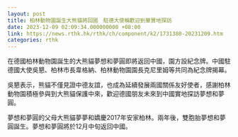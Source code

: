 ```yaml
---
layout: post
title: 柏林動物園誕生大熊貓將回國　駐德大使稱歡迎到華實地探訪
date: 2023-12-09 02:09:34.000000000 +08:00
link: https://news.rthk.hk/rthk/ch/component/k2/1731380-20231209.htm
categories: rthk
---
```


在德國柏林動物園誕生的大熊貓夢想和夢圓即將返回中國，園方設紀念牌。中國駐德國大使吳懇、柏林市長韋格納、柏林動物園園長克尼里姆等共同為紀念牌揭幕。
 
吳懇表示，熊貓不僅見證中德友誼，也成為延續發展兩國關係友好使者，感謝柏林動物園積極參與到大熊貓保護中來，歡迎德國朋友未來到中國實地探訪夢想和夢圓。 

夢想和夢圓的父母大熊貓夢夢和嬌慶2017年安家柏林。兩年後，雙胞胎夢想和夢圓誕生。夢想和夢圓將於12月中旬返回中國。
